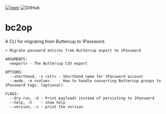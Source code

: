 [![npm](https://img.shields.io/npm/v/buttercup-to-1password)](https://www.npmjs.com/package/buttercup-to-1password) ![GitHub](https://img.shields.io/github/license/bchrobot/buttercup-to-1password)

# bc2op

A CLI for migrating from Buttercup to 1Password.

```
> Migrate password entires from Buttercup export to 1Password

ARGUMENTS:
  <export> - The Buttercup CSV export

OPTIONS:
  --shorthand, -s <str> - Shorthand name for 1Password account
  --mode, -m <value>    - How to handle converting Buttercup groups to 1Password tags. [optional]

FLAGS:
  --dry-run, -d - Print payloads instead of persisting to 1Password
  --help, -h    - show help
  --version, -v - print the version
```
